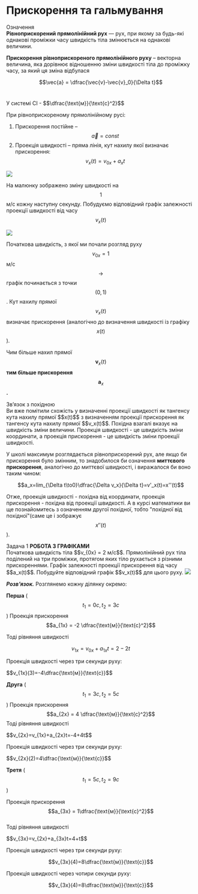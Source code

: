 # Прискорення та гальмування

<div class="eoz-wrap">
<span class="eoz">Означення</span>
<div class="eoz-text">
<b>Рівноприскорений прямолінійний рух</b> — рух, при якому за будь-які однакові проміжки часу швидкість тіла змінюється на однакові величини.
<p></p>
<b>Прискорення рівноприскореного прямолінійного руху</b> – векторна величина, яка дорівнює відношенню зміни швидкості тіла до проміжку часу, за який ця зміна відбулася

$$\vec{a} = \dfrac{\vec{v}-\vec{v}_0}{\Delta t}$$<br>


<p>У системі СІ - $$\dfrac{\text{м}}{\text{с}^2}$$</p>

</div>
</div>

При рівноприскореному прямолінійному русі:
1. Прискорення постійне – $$\vec{a}=const$$
2. Проекція швидкості – пряма лінія, кут нахилу якої визначає прискорення:
$$v_x(t)=v_{0x}+a_xt$$

<img class="image"  src="https://rawgit.com/chudaol/ed-era-book-physics/master/images/chapter_2/3.svg" />

На малюнку зображено зміну швидкості на $$1$$ м/с кожну наступну секунду. Побудуємо відповідний графік залежності проекції швидкості від часу $$v_x(t)$$

<img class="image"  src="https://rawgit.com/chudaol/ed-era-book-physics/master/images/chapter_2/4.svg" />

Початкова швидкість, з якої ми почали розгляд руху $$v_{0x}= 1$$ м/с $$\rightarrow$$ графік починається з точки $$(0,1)$$. Кут нахилу прямої $$v_x(t)$$ визначає прискорення (аналогічно до визначення швидкості із графіку $$x(t)$$).

<p1>Чим більше нахил прямої</p1> $$\boldsymbol v_x(t)$$ <b>тим більше прискорення</b> $$\boldsymbol a_x$$<b>.</b>


<div class="add-wrap">
<span class="add">Зв’язок з похідною</span>
<div class="add-text">
Ви вже помітили схожість у визначенні проекції швидкості як тангенсу кута нахилу прямої $$x(t)$$ з визначенням проекції прискорення як тангенсу кута нахилу прямої $$v_x(t)$$. Похідна взагалі вказує на швидкість зміни величини. Проекція швидкості - це швидкість зміни координати, а проекція прискорення - це швидкість зміни проекції швидкості.

У школі максимум розглядається рівноприскорений рух, але якщо би прискорення було змінним, то знадобилося би означення <b>миттєвого прискорення</b>, аналогічно до миттєвої швидкості, і виражалося би воно таким чином:

$$a_x=lim_{\Delta t\to0}\dfrac{\Delta v_x}{\Delta t}=v'_x(t)=x''(t)$$

Отже, проекція швидкості - похідна від координати, проекція прискорення - похідна від проекції швидкості. А в курсі математики ви ще познайомитесь з означенням другої похідної, тобто "похідної від похідної"(саме це і зображує $$x''(t)$$).
</div>
</div>


<div class="task-wrap">
<span class="task">Задача 1</span> <b>РОБОТА З ГРАФІКАМИ</b>
<div class="task-text">
Початкова швидкість тіла $$v_{0x} = 2 м/с$$. Прямолінійний рух тіла поділений на три проміжки, протягом яких тіло рухається з різними прискореннями. Графік залежності проекції прискорення від часу $$a_x(t)$$. Побудуйте відповідний графік $$v_x(t)$$ для цього руху.

<img class="image"  src="https://rawgit.com/chudaol/ed-era-book-physics/master/images/chapter_2/5.svg" />


<b><i>Розв’язок.</i></b> Розглянемо кожну ділянку окремо: <br>

<b>Перша</b> ($$t_1 = 0c, t_2 = 3c$$)
Проекція прискорення $$a_{1x} = -2 \dfrac{\text{м}}{\text{c}^2}$$

Тоді рівняння швидкості

$$v_{1x}=v_{0x}+a_{1x}t=2-2t$$

Проекція швидкості через три секунди руху:<br>

<p>$$v_{1x}(3)=-4\dfrac{\text{м}}{\text{c}}$$</p>

<b>Друга</b> ($$t_1 = 3c, t_2 = 5c$$)
Проекція прискорення $$a_{2x} = 4 \dfrac{\text{м}}{\text{c}^2}$$
Тоді рівняння швидкості <br>

<p>$$v_{2x}=v_{1x}+a_{2x}t=-4+4t$$</p>

Проекція швидкості через три секунди руху:<br>
<p>$$v_{2x}(2)=4\dfrac{\text{м}}{\text{c}}$$</p>

<b>Третя</b> ($$t_1 = 5c, t_2 = 9c$$)<br>

Проекція прискорення $$a_{3x} = 1\dfrac{\text{м}}{\text{c}^2}$$<br>
Тоді рівняння швидкості <br>

<p>$$v_{3x}=v_{2x}+a_{3x}t=4+t$$</p>

Проекція швидкості через три секунди руху:<br> <p>$$v_{3x}(4)=8\dfrac{\text{м}}{\text{c}}$$</p>
Проекція швидкості через чотири секунди руху:<br> <p>$$v_{3x}(4)=8\dfrac{\text{м}}{\text{c}}$$</p>
</div>
</div>



	